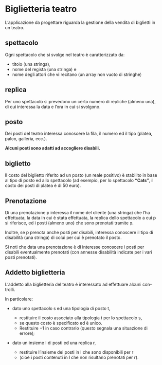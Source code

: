 # Biglietteria teatro

L’applicazione da progettare riguarda la gestione della vendita di biglietti in un teatro. 

## spettacolo

Ogni spettacolo che si svolge nel teatro è caratterizzato da:

* titolo (una stringa), 
* nome del regista (una stringa) e 
* nome degli attori che vi recitano (un array non vuoto di stringhe)

## replica

Per uno spettacolo si prevedono un certo numero di repliche (almeno una), di cui interessa la data e l’ora in cui si svolgono. 

## posto

Dei posti del teatro interessa conoscere la fila, il numero ed il tipo (platea, palco, galleria, ecc.). 

__Alcuni posti sono adatti ad accogliere disabili.__

## biglietto

Il costo del biglietto riferito ad un posto (un reale positivo) è stabilito in base al tipo di posto ed allo spettacolo 
(ad esempio, per lo spettacolo __“Cats”__, il costo dei posti di platea è di 50 euro). 

## Prenotazione 

Di una prenotazione p interessa il nome del cliente (una stringa) che l’ha effettuata, la data in cui è stata effettuata, la replica dello spettacolo a cui p si riferisce, ed i posti (almeno uno) che sono prenotati tramite p. 

Inoltre, se p prenota anche posti per disabili, interessa conoscere il tipo di disabilità (una stringa) di colui per cui è prenotato il posto. 

Si noti che data una prenotazione è di interesse conoscere i posti per disabili eventualmente prenotati (con annesse disabilità indicate per i vari posti prenotati).

## Addetto biglietteria

L’addetto alla biglietteria del teatro è interessato ad effettuare alcuni con- trolli. 

In particolare:

* dato uno spettacolo s ed una tipologia di posto t, 
    * restituire il costo associato alla tipologia t per lo spettacolo s, 
    * se questo costo è specificato ed è unico. 
    * Restituire −1 in caso contrario (questo segnala una situazione di errore);

* dato un insieme I di posti ed una replica r, 
    * restituire l’insieme dei posti in I che sono disponibili per r 
    * (cioè i posti contenuti in I che non risultano prenotati per r).


  
